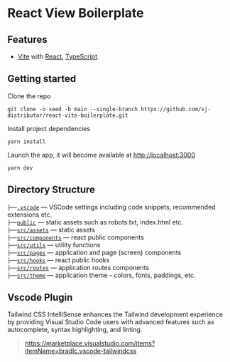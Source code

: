 # React View Boilerplate

## Features

- [Vite](https://vitejs.dev) with [React](https://reactjs.org), [TypeScript](https://www.typescriptlang.org).

## Getting started

Clone the repo

```
git clone -o seed -b main --single-branch https://github.com/sj-distributor/react-vite-boilerplate.git
```

Install project dependencies

```
yarn install
```

Launch the app, it will become available at [http://localhost:3000](http://localhost:3000/)

```
yarn dev
```

## Directory Structure

`├──`[`.vscode`](.vscode) — VSCode settings including code snippets, recommended extensions etc.<br>
`├──`[`public`](./public) — static assets such as robots.txt, index.html etc.<br>
`├──`[`src/assets`](./src/assets) — static assets<br>
`├──`[`src/components`](./src/components) — react public components<br>
`├──`[`src/utils`](./src/utils) — utility functions<br>
`├──`[`src/pages`](./src/pages) — application and page (screen) components<br>
`├──`[`src/hooks`](./src/hooks) — react public hooks<br>
`├──`[`src/routes`](./src/routes) — application routes components<br>
`├──`[`src/theme`](./src/theme) — application theme - colors, fonts, paddings, etc.<br>

## Vscode Plugin

Tailwind CSS IntelliSense enhances the Tailwind development experience by providing Visual Studio Code users with advanced features such as autocomplete, syntax highlighting, and linting.

> https://marketplace.visualstudio.com/items?itemName=bradlc.vscode-tailwindcss
